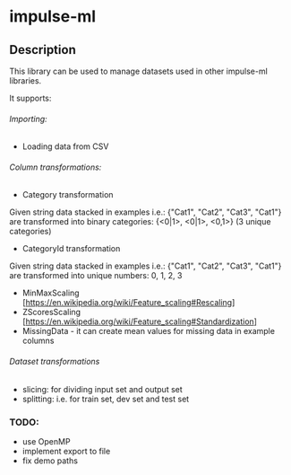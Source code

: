 # impulse-ml

## Description

This library can be used to manage datasets used in other impulse-ml
libraries.

It supports:

###### Importing:
 - Loading data from CSV

###### Column transformations:
 - Category transformation

Given string data stacked in examples i.e.: {"Cat1", "Cat2", "Cat3", "Cat1"}
are transformed into binary categories: {<0|1>, <0|1>, <0,1>}
(3 unique categories)

 - CategoryId transformation

Given string data stacked in examples i.e.: {"Cat1", "Cat2", "Cat3", "Cat1"}
are transformed into unique numbers: 0, 1, 2, 3

 - MinMaxScaling [https://en.wikipedia.org/wiki/Feature_scaling#Rescaling]
 - ZScoresScaling [https://en.wikipedia.org/wiki/Feature_scaling#Standardization]
 - MissingData - it can create mean values for missing data in example columns

###### Dataset transformations

 - slicing: for dividing input set and output set
 - splitting: i.e. for train set, dev set and test set

### TODO:
 - use OpenMP
 - implement export to file
 - fix demo paths
